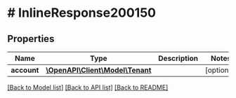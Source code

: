 # # InlineResponse200150

## Properties

Name | Type | Description | Notes
------------ | ------------- | ------------- | -------------
**account** | [**\OpenAPI\Client\Model\Tenant**](Tenant.md) |  | [optional]

[[Back to Model list]](../../README.md#models) [[Back to API list]](../../README.md#endpoints) [[Back to README]](../../README.md)

